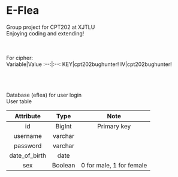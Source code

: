 # E-Flea
Group project for CPT202 at XJTLU <br>
Enjoying coding and extending! <br><br><br>

For cipher:<br>
Variable|Value
:--:|:--:
KEY|cpt202bughunter!
IV|cpt202bughunter!

<br><br><br>
Database (eflea) for user login <br>
User table <br>

Attribute|Type|Note
:--:|:--:|:--:
id|BigInt|Primary key
username|varchar|
password|varchar|
date_of_birth|date|
sex|Boolean| 0 for male, 1 for female


